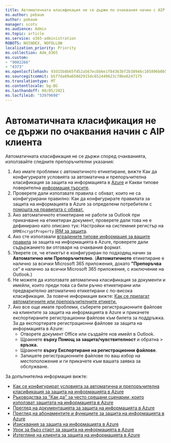 ```yaml
---
title: Автоматичната класификация не се държи по очаквания начин с AIP клиента
ms.author: pebaum
author: pebaum
manager: scotv
ms.audience: Admin
ms.topic: article
ms.service: o365-administration
ROBOTS: NOINDEX, NOFOLLOW
localization_priority: Priority
ms.collection: Adm_O365
ms.custom:
- "9002266"
- "4373"
ms.openlocfilehash: 93d15b8b65fd52a567ecbb6e1f84363bf2b38946c105896b0b5ef41e49d16ea9
ms.sourcegitcommit: b5f7da89a650d2915dc652449623c78be6247175
ms.translationtype: MT
ms.contentlocale: bg-BG
ms.lasthandoff: 08/05/2021
ms.locfileid: "53979698"
---
```

# <a name="automatic-classification-not-behaving-as-expected-with-the-aip-client"></a>Автоматичната класификация не се държи по очаквания начин с AIP клиента

Автоматичната класификация не се държи според очакванията, използвайте следните препоръчителни указания:

1. Ако имате проблеми с автоматичното етикетиране, вижте Как да конфигурирате условията за автоматична и препоръчителна класификация за защита на информацията в [Azure](https://docs.microsoft.com/azure/information-protection/configure-policy-classification) и Какви типове поверителна [информация търсите](https://docs.microsoft.com/microsoft-365/compliance/sensitive-information-type-entity-definitions).
2. Проверете дали използвате правила с обхват, които не са конфигурирани правилно: Как да конфигурирате правилата за защита на информацията в Azure за определени потребители с [помощта на правилата с обхват.](https://docs.microsoft.com/azure/information-protection/configure-policy-scope)
3. Ако автоматичното етикетиране не работи за Outlook при прикачване на етикетиран документ, проверете дали това не е дефинирано като описано тук: Настройки на системния регистър на `DRMEncryptProperty` [IRM за защита](https://docs.microsoft.com/deployoffice/security/protect-sensitive-messages-and-documents-by-using-irm-in-office#office-2016-irm-registry-key-options).
4. Ако сте използвали [вградените типове информация за вашите правила](https://support.office.com/article/What-the-sensitive-information-types-look-for-fd505979-76be-4d9f-b459-abef3fc9e86b) за защита на информацията в Azure, проверете дали съдържанието ви отговаря на очаквания формат.
5. Уверете се, че етикетът е конфигуриран по подходящ начин за **Автоматично или** **Препоръчително**. (**Автоматичното** етикетиране е налично за всички Microsoft 365 приложения, докато **"Препоръчва** се" е налично за всички Microsoft 365 приложения, с изключение на Outlook.)
6. Не можете да използвате автоматична класификация за документи и имейли, които преди това са били ръчно етикетирани или предварително автоматично етикетирани с по-висока класификация.  За повече информация вижте: [Как се прилагат автоматичните или препоръчителните етикети.](https://docs.microsoft.com/azure/information-protection/configure-policy-classification#how-automatic-or-recommended-labels-are-applied)
7. Ако все още имате проблеми, съберете регистрационните файлове на клиентите за защита на информацията в Azure и прикачете експортираните регистрационни файлове към билета за поддръжка. За да експортирате регистрационни файлове за защита на информацията в Azure:
    - Отворете документ Office или създайте нов имейл в Outlook.
    - Щракнете **върху Помощ за защита/чувствителност** и обратна  >  **връзка.**
    - Щракнете **върху Експортиране на регистрационни файлове**.
    - Запишете регистрационните файлове по ваш избор на местоположение и ги прикачете към вашата заявка за обслужване.

За допълнителна информация вижте:

- [Как се конфигурират условията за автоматична и препоръчителна класификация за защита на информацията в Azure](https://docs.microsoft.com/azure/information-protection/configure-policy-classification)
- [Ръководства за "Как да" за често срещани сценарии, които използват защитата на информацията в Azure](https://docs.microsoft.com/azure/information-protection/how-to-guides)
- [Преглед на документацията за защита на информацията в Azure](https://docs.microsoft.com/azure/information-protection/what-is-information-protection)
- [Преглед на абонаментите и функциите за защита на информацията в Azure](https://azure.microsoft.com/pricing/details/information-protection)
- [Изисквания за защита на информацията в Azure](https://docs.microsoft.com/azure/information-protection/get-started/requirements)
- [Урок за бърз старт за защита на информацията в Azure](https://docs.microsoft.com/azure/information-protection/get-started/infoprotect-quick-start-tutorial)
- [Изтегляне на клиента за защита на информацията в Azure](https://www.microsoft.com/download/details.aspx?id=53018)
